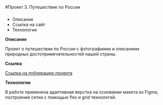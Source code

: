 #Проект 3. Путешествие по России

### 
* Описание
* Ссылка на сайт
* Технологии

**Описание**

Проект о путешествии по России с фотографиями и описанием природных достопримечательностей нашей страны.

**Ссылка**

[Ссылка на публикацию проекта](https://anastasiapa.github.io/russian-travel/index.html)

**Технологии**

В работе применена адаптивная верстка на основании макета из Figma, построение сетки с помощью flex и grid технологий.
